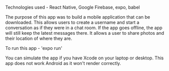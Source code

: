 Technologies used - React Native, Google Firebase, expo, babel

The purpose of this app was to build a mobile application that can be downloaded. This allows users to create a username and start a conversation as if they were in a chat room. If the app goes offline, the app will still keep the latest messages there. It allows a user to share photos and their location of where they are.

To run this app -
'expo run'

You can simulate the app if you have Xcode on your laptop or desktop. This app does not work Android as it won't render correctly.
